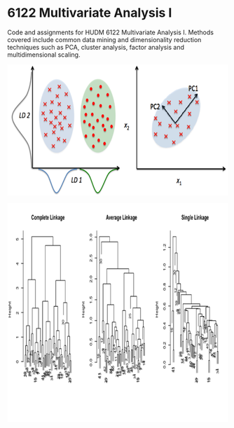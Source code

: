 # 6122 Multivariate Analysis I
Code and assignments for HUDM 6122 Multivariate Analysis I. Methods covered include common data mining and dimensionality reduction techniques such as PCA, cluster analysis, factor analysis and multidimensional scaling.


<p align="center">
  <img width="650" height="300" src="https://github.com/gzlupko/6122_multivariate/blob/main/viz/dim_reduction.png">
</p>





<p align="center">
  <img width="750" height="500" src="https://github.com/gzlupko/6122_multivariate/blob/main/viz/dendrograms.png">
</p>
